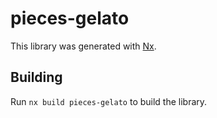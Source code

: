 # pieces-gelato

This library was generated with [Nx](https://nx.dev).

## Building

Run `nx build pieces-gelato` to build the library.
